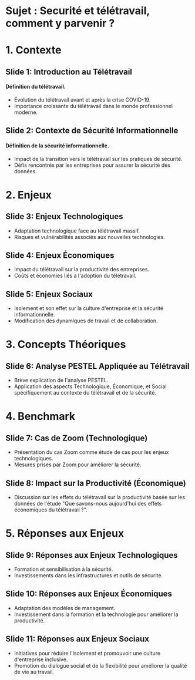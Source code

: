 # Sujet : Securité et télétravail, comment y parvenir ?

# 1. Contexte

## Slide 1: Introduction au Télétravail

#### Définition du télétravail.
- Évolution du télétravail avant et après la crise COVID-19.
- Importance croissante du télétravail dans le monde professionnel moderne.

## Slide 2: Contexte de Sécurité Informationnelle

#### Définition de la sécurité informationnelle.
- Impact de la transition vers le télétravail sur les pratiques de sécurité.
- Défis rencontrés par les entreprises pour assurer la sécurité des données.

# 2. Enjeux

## Slide 3: Enjeux Technologiques

- Adaptation technologique face au télétravail massif.
- Risques et vulnérabilités associés aux nouvelles technologies.

## Slide 4: Enjeux Économiques

- Impact du télétravail sur la productivité des entreprises.
- Coûts et économies liés à l'adoption du télétravail.

## Slide 5: Enjeux Sociaux

- Isolement et son effet sur la culture d'entreprise et la sécurité informationnelle.
- Modification des dynamiques de travail et de collaboration.

# 3. Concepts Théoriques

## Slide 6: Analyse PESTEL Appliquée au Télétravail
- Brève explication de l'analyse PESTEL.
- Application des aspects Technologique, Économique, et Social spécifiquement au contexte du télétravail et de la sécurité.

# 4. Benchmark

## Slide 7: Cas de Zoom (Technologique)

- Présentation du cas Zoom comme étude de cas pour les enjeux technologiques.
- Mesures prises par Zoom pour améliorer la sécurité.

## Slide 8: Impact sur la Productivité (Économique)

- Discussion sur les effets du télétravail sur la productivité basée sur les données de l'étude "Que savons-nous aujourd'hui des effets économiques du télétravail ?".

# 5. Réponses aux Enjeux

## Slide 9: Réponses aux Enjeux Technologiques

- Formation et sensibilisation à la sécurité.
- Investissements dans les infrastructures et outils de sécurité.

## Slide 10: Réponses aux Enjeux Économiques

- Adaptation des modèles de management.
- Investissement dans la formation et la technologie pour améliorer la productivité.

## Slide 11: Réponses aux Enjeux Sociaux

- Initiatives pour réduire l'isolement et promouvoir une culture d'entreprise inclusive.
- Promotion du dialogue social et de la flexibilité pour améliorer la qualité de vie au travail.